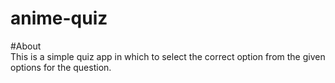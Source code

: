 # anime-quiz
#About<br>
This is a simple quiz app in which to select the correct option from the given options for the question.
